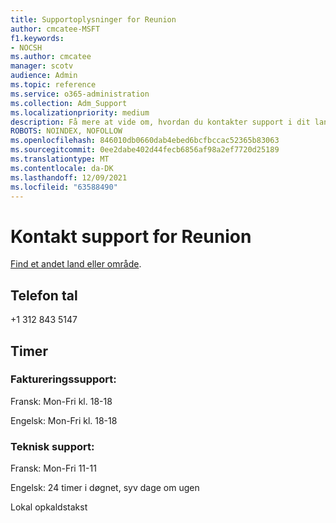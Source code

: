 ```yaml
---
title: Supportoplysninger for Reunion
author: cmcatee-MSFT
f1.keywords:
- NOCSH
ms.author: cmcatee
manager: scotv
audience: Admin
ms.topic: reference
ms.service: o365-administration
ms.collection: Adm_Support
ms.localizationpriority: medium
description: Få mere at vide om, hvordan du kontakter support i dit land eller område.
ROBOTS: NOINDEX, NOFOLLOW
ms.openlocfilehash: 846010db0660dab4ebed6bcfbccac52365b83063
ms.sourcegitcommit: 0ee2dabe402d44fecb6856af98a2ef7720d25189
ms.translationtype: MT
ms.contentlocale: da-DK
ms.lasthandoff: 12/09/2021
ms.locfileid: "63588490"
---
```

# <a name="contact-support-for-reunion"></a>Kontakt support for Reunion

[Find et andet land eller område](../get-help-support.md).

## <a name="phone-number"></a>Telefon tal
+1 312 843 5147

## <a name="hours"></a>Timer
### <a name="billing-support"></a>Faktureringssupport:

Fransk: Mon-Fri kl. 18-18

Engelsk: Mon-Fri kl. 18-18

### <a name="technical-support"></a>Teknisk support:

Fransk: Mon-Fri 11-11

Engelsk: 24 timer i døgnet, syv dage om ugen

Lokal opkaldstakst
